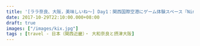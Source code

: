 ```yaml
---
title: '[ララ奈良、大阪，美味しいね～] Day1：関西国際空港にゲーム体験スペース『Nintendo Check In』'
date: 2017-10-29T22:10:00.000+08:00
draft: true
images: ["/images/kix.jpg"]
tags : [travel - 日本（関西近畿）・ 大和奈良と摂津大阪]
---
```


